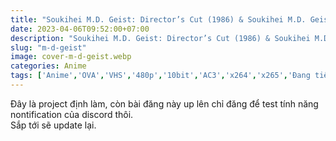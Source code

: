 ```yaml
---
title: "Soukihei M.D. Geist: Director’s Cut (1986) & Soukihei M.D. Geist II Death Force (1996)"
date: 2023-04-06T09:52:00+07:00
description: "Soukihei M.D. Geist: Director’s Cut (1986) & Soukihei M.D. Geist II Death Force (1996) VHS Vietsub"
slug: "m-d-geist"
image: cover-m-d-geist.webp
categories: Anime
tags: ['Anime','OVA','VHS','480p','10bit','AC3','x264','x265','Đang tiến hành']
---
```

Đây là project định làm, còn bài đăng này up lên chỉ đăng để test tính năng nontification của discord thôi.   
Sắp tới sẽ update lại.   

